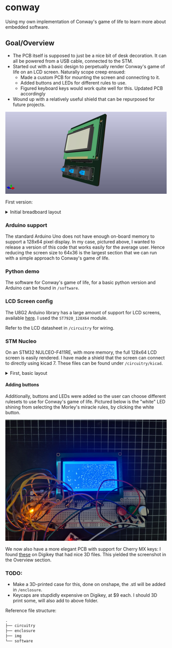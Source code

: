 # conway
Using my own implementation of Conway's game of life to learn more about embedded software.

## Goal/Overview

- The PCB itself is supposed to just be a nice bit of desk decoration. It can all be powered
from a USB cable, connected to the STM. 
- Started out with a basic design to perpetually render Conway's game of life on an LCD
screen. Naturally scope creep ensued:
    - Made a custom PCB for mounting the screen and connecting to it.
    - Added buttons and LEDs for different rules to use.
    - Figured keyboard keys would work quite well for this. Updated PCB accordingly
- Wound up with a relatively useful shield that can be repurposed for future projects.

![Screenshot](img/conway_proj.jpg)

First version:
<details>
<summary> Initial breadboard layout</summary>

![Screenshot](img/arduino_snapshot.jpg)

</details>


### Arduino support
The standard Arduino Uno does not have enough on-board memory to support a 128x64 pixel display.
In my case, pictured above, I wanted to release a version of this code that works easily for the average user.
Hence reducing the screen size to 64x36 is the largest section that we can run with a simple approach to Conway's game of life.

### Python demo
The software for Conway's game of life, for a basic python version and Arduino can be found in `/software`.

### LCD Screen config
The U8G2 Arduino library has a large amount of support for LCD screens, available [here](https://github.com/olikraus/u8g2/wiki/u8g2setupcpp). I used the `ST7920_128X64` module.

Refer to the LCD datasheet in `/circuitry` for wiring.

### STM Nucleo
On an STM32 NULCEO-F411RE, with more memory, the full 128x64 LCD screen is easily rendered.
I have made a shield that the screen can connect to directly using kicad 7. 
These files can be found under `/circuitry/kicad`. 

<details>
<summary> First, basic layout</summary>

![Screenshot](img/conway_board_3d.png)

Example wiring.
Barebones only display updating is in `conway_stm64.ino` for full display and a counter of generations.

![Screenshot](img/full_conway.jpeg)
![Screenshot](img/stm_wiring.jpeg)


</details>

#### Adding buttons

Additionally, buttons and LEDs were added so the user can choose different rulesets to use
for Conway's game of life. Pictured below is the "white" LED shining from selecting the
Morley's miracle rules, by clicking the white button.

![Screenshot](img/morley_running.jpg)

We now also have a more elegant PCB with support for Cherry MX keys:
I found [these](https://www.digikey.co.nz/en/products/detail/cherry-americas-llc/MX1A-E1NW/20180) 
on Digikey that had nice 3D files. This yielded the screenshot in the Overview section.

### TODO:
- Make a 3D-printed case for this, done on onshape, the .stl will be added in `/enclosure`.
- Keycaps are stupdidly expensive on Digikey, at $9 each. I should 3D print some, will also add to above folder.

Reference file structure:
```
.
├── circuitry
├── enclosure
├── img
└── software
```
